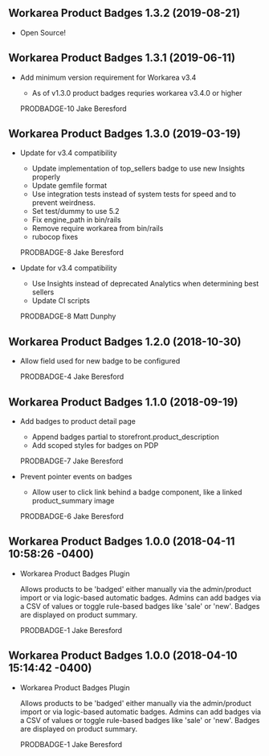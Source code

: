 Workarea Product Badges 1.3.2 (2019-08-21)
--------------------------------------------------------------------------------

*   Open Source!



Workarea Product Badges 1.3.1 (2019-06-11)
--------------------------------------------------------------------------------

*   Add minimum version requirement for Workarea v3.4

    * As of v1.3.0 product badges requries workarea v3.4.0 or higher

    PRODBADGE-10
    Jake Beresford



Workarea Product Badges 1.3.0 (2019-03-19)
--------------------------------------------------------------------------------

*   Update for v3.4 compatibility

    * Update implementation of top_sellers badge to use new Insights properly
    * Update gemfile format
    * Use integration tests instead of system tests for speed and to prevent weirdness.
    * Set test/dummy to use 5.2
    * Fix engine_path in bin/rails
    * Remove require workarea from bin/rails
    * rubocop fixes

    PRODBADGE-8
    Jake Beresford

*   Update for v3.4 compatibility

    * Use Insights instead of deprecated Analytics when determining best sellers
    * Update CI scripts

    PRODBADGE-8
    Matt Dunphy



Workarea Product Badges 1.2.0 (2018-10-30)
--------------------------------------------------------------------------------

*   Allow field used for new badge to be configured

    PRODBADGE-4
    Jake Beresford



Workarea Product Badges 1.1.0 (2018-09-19)
--------------------------------------------------------------------------------

*   Add badges to product detail page

    * Append badges partial to storefront.product_description
    * Add scoped styles for badges on PDP

    PRODBADGE-7
    Jake Beresford

*   Prevent pointer events on badges

    * Allow user to click link behind a badge component, like a linked product_summary image

    PRODBADGE-6
    Jake Beresford



Workarea Product Badges 1.0.0 (2018-04-11 10:58:26 -0400)
--------------------------------------------------------------------------------

*   Workarea Product Badges Plugin

    Allows products to be 'badged' either manually via the admin/product import or
    via logic-based automatic badges.  Admins can add badges via a CSV of
    values or toggle rule-based badges like 'sale' or 'new'.  Badges are
    displayed on product summary.

    PRODBADGE-1
    Jake Beresford


Workarea Product Badges 1.0.0 (2018-04-10 15:14:42 -0400)
--------------------------------------------------------------------------------

*   Workarea Product Badges Plugin

    Allows products to be 'badged' either manually via the admin/product import or
    via logic-based automatic badges.  Admins can add badges via a CSV of
    values or toggle rule-based badges like 'sale' or 'new'.  Badges are
    displayed on product summary.

    PRODBADGE-1
    Jake Beresford
